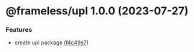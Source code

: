 # @frameless/upl 1.0.0 (2023-07-27)


### Features

* create upl package ([f4c49e7](https://github.com/frameless/strapi/commit/f4c49e77d50eaf7a00fa8e0fce5e951d5b3d3488))
